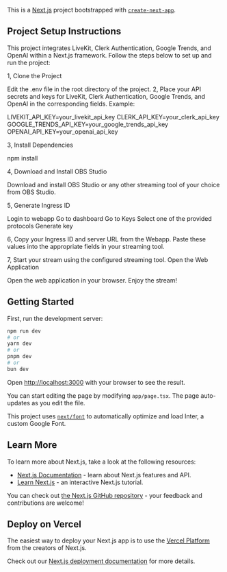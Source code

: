 This is a [Next.js](https://nextjs.org/) project bootstrapped with [`create-next-app`](https://github.com/vercel/next.js/tree/canary/packages/create-next-app).

## Project Setup Instructions
This project integrates LiveKit, Clerk Authentication, Google Trends, and OpenAI within a Next.js framework. Follow the steps below to set up and run the project:

1, Clone the Project

Edit the .env file in the root directory of the project.
2, Place your API secrets and keys for LiveKit, Clerk Authentication, Google Trends, and OpenAI in the corresponding fields.
Example:

LIVEKIT_API_KEY=your_livekit_api_key
CLERK_API_KEY=your_clerk_api_key
GOOGLE_TRENDS_API_KEY=your_google_trends_api_key
OPENAI_API_KEY=your_openai_api_key

3, Install Dependencies

npm install

4, Download and Install OBS Studio

Download and install OBS Studio or any other streaming tool of your choice from OBS Studio.

5, Generate Ingress ID

Login to webapp
Go to dashboard
Go to Keys
Select one of the provided protocols
Generate key

6, Copy your Ingress ID and server URL from the Webapp.
Paste these values into the appropriate fields in your streaming tool.

7, Start your stream using the configured streaming tool.
Open the Web Application

Open the web application in your browser.
Enjoy the stream!

## Getting Started

First, run the development server:

```bash
npm run dev
# or
yarn dev
# or
pnpm dev
# or
bun dev
```

Open [http://localhost:3000](http://localhost:3000) with your browser to see the result.

You can start editing the page by modifying `app/page.tsx`. The page auto-updates as you edit the file.

This project uses [`next/font`](https://nextjs.org/docs/basic-features/font-optimization) to automatically optimize and load Inter, a custom Google Font.

## Learn More

To learn more about Next.js, take a look at the following resources:

- [Next.js Documentation](https://nextjs.org/docs) - learn about Next.js features and API.
- [Learn Next.js](https://nextjs.org/learn) - an interactive Next.js tutorial.

You can check out [the Next.js GitHub repository](https://github.com/vercel/next.js/) - your feedback and contributions are welcome!

## Deploy on Vercel

The easiest way to deploy your Next.js app is to use the [Vercel Platform](https://vercel.com/new?utm_medium=default-template&filter=next.js&utm_source=create-next-app&utm_campaign=create-next-app-readme) from the creators of Next.js.

Check out our [Next.js deployment documentation](https://nextjs.org/docs/deployment) for more details.
